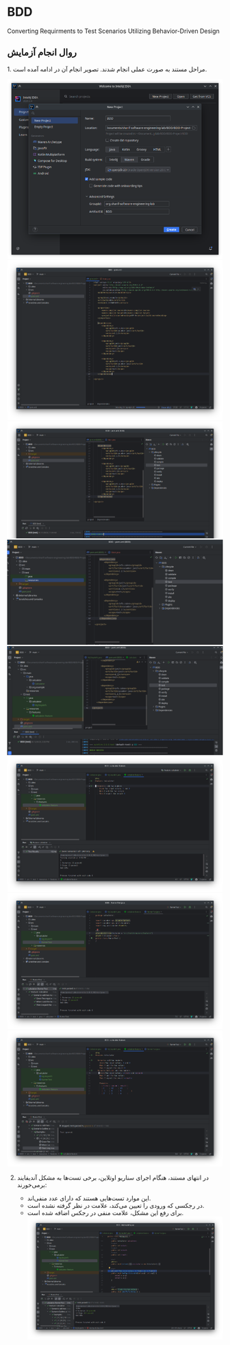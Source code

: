 # BDD
Converting Requirments to Test Scenarios Utilizing Behavior-Driven Design

## روال انجام آزمایش

‍1. مراحل مستند به صورت عملی انجام شدند. تصویر انجام آن در ادامه آمده است.

![1](Images/1-new-project.png)
![2](Images/2-dependency.png)
![3](Images/3-test.png)
![4](Images/4-create-resources-package.png)
![5](Images/5-build-succed.png)
![6](Images/6-run-test.png)
![7](Images/7-runnertest.png)
![8](Images/8-outline.png)

2. در انتهای مستند، هنگام اجرای سناریو اوتلاین، برخی تست‌ها به مشکل آندیفایند برمی‌خورند:

   - این موارد تست‌هایی هستند که دارای عدد منفی‌اند. 
   - در رجکسی که ورودی را تعیین می‌کند، علامت در نظر گرفته نشده است.
   - برای رفع این مشکل، علامت منفی در رجکس اضافه شده است.
    ![9](Images/9-fix.png)

    